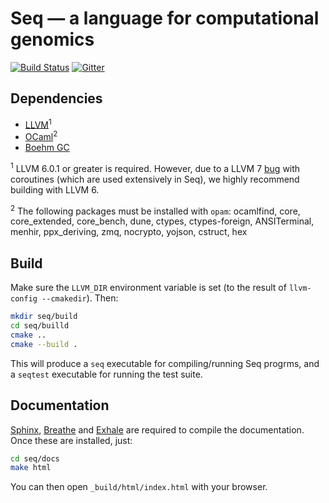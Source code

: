 # Seq — a language for computational genomics

[![Build Status](https://travis-ci.com/seq-lang/seq.svg?token=QGRVvAxcSasMm4MgJvYL&branch=master)](https://travis-ci.com/seq-lang/seq)
[![Gitter](https://badges.gitter.im/Join%20Chat.svg)](https://gitter.im/seq-lang/seq?utm_source=badge&utm_medium=badge&utm_campaign=pr-badge&utm_content=badge)

## Dependencies

- [LLVM](https://llvm.org)<sup>1</sup>
- [OCaml](http://www.ocaml.org)<sup>2</sup>
- [Boehm GC](https://github.com/ivmai/bdwgc)

<sup>1</sup> LLVM 6.0.1 or greater is required. However, due to a LLVM 7 [bug](https://bugs.llvm.org/show_bug.cgi?id=40656) with coroutines (which are used extensively in Seq), we highly recommend building with LLVM 6.

<sup>2</sup> The following packages must be installed with `opam`: ocamlfind, core, core_extended, core_bench, dune, ctypes, ctypes-foreign, ANSITerminal, menhir, ppx_deriving, zmq, nocrypto, yojson, cstruct, hex

## Build

Make sure the `LLVM_DIR` environment variable is set (to the result of `llvm-config --cmakedir`). Then:

```bash
mkdir seq/build
cd seq/builld
cmake ..
cmake --build .
```

This will produce a `seq` executable for compiling/running Seq progrms, and a `seqtest` executable for running the test suite.


## Documentation

[Sphinx](http://www.sphinx-doc.org), [Breathe](https://breathe.readthedocs.io/en/latest/) and [Exhale](https://exhale.readthedocs.io/en/latest/index.html) are required to compile the documentation. Once these are installed, just:

```bash
cd seq/docs
make html
```

You can then open `_build/html/index.html` with your browser.

